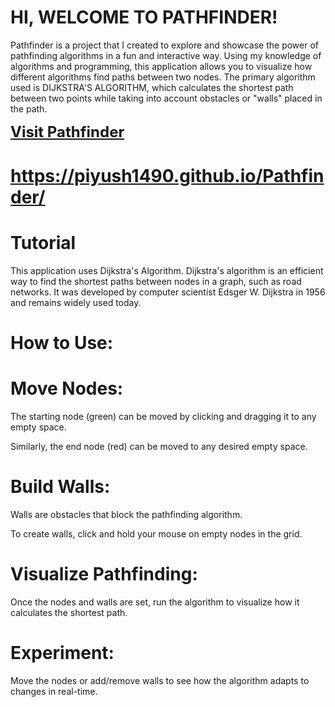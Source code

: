 # HI, WELCOME TO PATHFINDER!

Pathfinder is a project that I created to explore and showcase the power of pathfinding algorithms in a fun and interactive way. Using my knowledge of algorithms and programming, this application allows you to visualize how different algorithms find paths between two nodes. The primary algorithm used is DIJKSTRA'S ALGORITHM, which calculates the shortest path between two points while taking into account obstacles or "walls" placed in the path.

<a href="https://piyush1490.github.io/Pathfinder/" style="font-size: 24px; font-weight: bold;">Visit Pathfinder</a>
# https://piyush1490.github.io/Pathfinder/

# Tutorial

This application uses Dijkstra's Algorithm. Dijkstra's algorithm is an efficient way to find the shortest paths between nodes in a graph, such as road networks. It was developed by computer scientist Edsger W. Dijkstra in 1956 and remains widely used today.

# How to Use:

# Move Nodes:

The starting node (green) can be moved by clicking and dragging it to any empty space.

Similarly, the end node (red) can be moved to any desired empty space.

# Build Walls:

Walls are obstacles that block the pathfinding algorithm.

To create walls, click and hold your mouse on empty nodes in the grid.

# Visualize Pathfinding:

Once the nodes and walls are set, run the algorithm to visualize how it calculates the shortest path.

# Experiment:

Move the nodes or add/remove walls to see how the algorithm adapts to changes in real-time.
